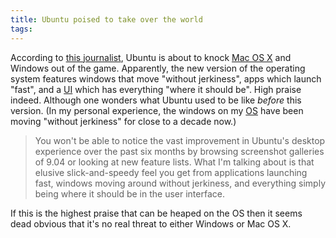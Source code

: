 ```yaml
---
title: Ubuntu poised to take over the world
tags: 
---
```


According to [this journalist](http://news.cnet.com/8301-1001_3-10226746-92.html), Ubuntu is about to knock [Mac OS X](/wiki/Mac_OS_X) and Windows out of the game. Apparently, the new version of the operating system features windows that move "without jerkiness", apps which launch "fast", and a [UI](/wiki/UI) which has everything "where it should be". High praise indeed. Although one wonders what Ubuntu used to be like *before* this version. (In my personal experience, the windows on my [OS](/wiki/OS) have been moving "without jerkiness" for close to a decade now.)

> You won't be able to notice the vast improvement in Ubuntu's desktop experience over the past six months by browsing screenshot galleries of 9.04 or looking at new feature lists. What I'm talking about is that elusive slick-and-speedy feel you get from applications launching fast, windows moving around without jerkiness, and everything simply being where it should be in the user interface.

If this is the highest praise that can be heaped on the OS then it seems dead obvious that it's no real threat to either Windows or Mac OS X.
